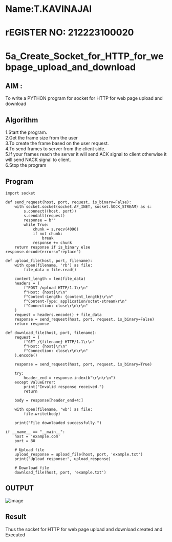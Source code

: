 # Name:T.KAVINAJAI
# rEGISTER NO: 212223100020
# 5a_Create_Socket_for_HTTP_for_webpage_upload_and_download
## AIM :
To write a PYTHON program for socket for HTTP for web page upload and download
## Algorithm

1.Start the program.
<BR>
2.Get the frame size from the user
<BR>
3.To create the frame based on the user request.
<BR>
4.To send frames to server from the client side.
<BR>
5.If your frames reach the server it will send ACK signal to client otherwise it will send NACK signal to client.
<BR>
6.Stop the program
<BR>
## Program 
```
import socket

def send_request(host, port, request, is_binary=False):
    with socket.socket(socket.AF_INET, socket.SOCK_STREAM) as s:
        s.connect((host, port))
        s.sendall(request)
        response = b""
        while True:
            chunk = s.recv(4096)
            if not chunk:
                break
            response += chunk
    return response if is_binary else response.decode(errors="replace")

def upload_file(host, port, filename):
    with open(filename, 'rb') as file:
        file_data = file.read()

    content_length = len(file_data)
    headers = (
        f"POST /upload HTTP/1.1\r\n"
        f"Host: {host}\r\n"
        f"Content-Length: {content_length}\r\n"
        f"Content-Type: application/octet-stream\r\n"
        f"Connection: close\r\n\r\n"
    )
    request = headers.encode() + file_data
    response = send_request(host, port, request, is_binary=False)
    return response

def download_file(host, port, filename):
    request = (
        f"GET /{filename} HTTP/1.1\r\n"
        f"Host: {host}\r\n"
        f"Connection: close\r\n\r\n"
    ).encode()

    response = send_request(host, port, request, is_binary=True)

    try:
        header_end = response.index(b"\r\n\r\n")
    except ValueError:
        print("Invalid response received.")
        return

    body = response[header_end+4:]

    with open(filename, 'wb') as file:
        file.write(body)

    print("File downloaded successfully.")

if __name__ == "__main__":
    host = 'example.com'
    port = 80

    # Upload file
    upload_response = upload_file(host, port, 'example.txt')
    print("Upload response:", upload_response)

    # Download file
    download_file(host, port, 'example.txt')

```
## OUTPUT
![image](https://github.com/user-attachments/assets/67e702f3-dac6-435a-b94f-66c2c4737b33)

## Result
Thus the socket for HTTP for web page upload and download created and Executed
